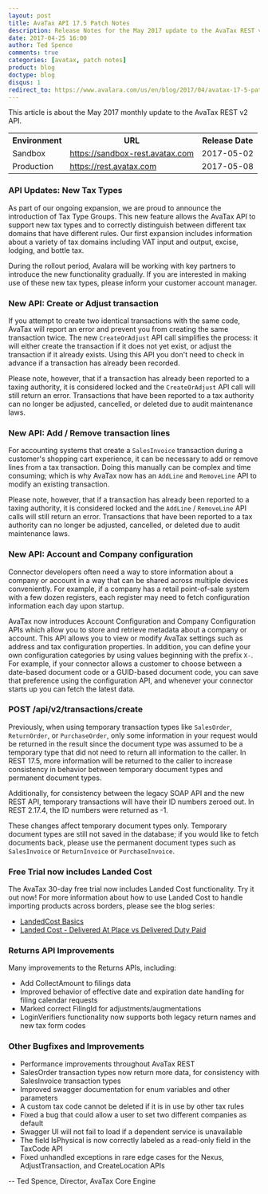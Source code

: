 ```yaml
---
layout: post
title: AvaTax API 17.5 Patch Notes
description: Release Notes for the May 2017 update to the AvaTax REST v2 API.
date: 2017-04-25 16:00
author: Ted Spence
comments: true
categories: [avatax, patch notes]
product: blog
doctype: blog
disqus: 1
redirect_to: https://www.avalara.com/us/en/blog/2017/04/avatax-17-5-patch-notes.html
---
```


This article is about the May 2017 monthly update to the AvaTax REST v2 API.

<div class="mobile-table">
    <table class="styled-table">
        <tr>
            <th>Environment</th>
            <th>URL</th>
            <th>Release Date</th>
        </tr>
        <tr>
            <td>Sandbox</td>
            <td><a href="https://sandbox-rest.avatax.com">https://sandbox-rest.avatax.com</a></td>
            <td>2017-05-02</td>
        </tr>
        <tr>
            <td>Production</td>
            <td><a href="https://rest.avatax.com">https://rest.avatax.com</a></td>
            <td>2017-05-08</td>
        </tr>
    </table>
</div>

<h3>API Updates: New Tax Types</h3>

As part of our ongoing expansion, we are proud to announce the introduction of Tax Type Groups.  This new feature allows the AvaTax API to support new tax types and to correctly distinguish between different tax domains that have different rules.  Our first expansion includes information about a variety of tax domains including VAT input and output, excise, lodging, and bottle tax.

During the rollout period, Avalara will be working with key partners to introduce the new functionality gradually.  If you are interested in making use of these new tax types, please inform your customer account manager.

<h3>New API: Create or Adjust transaction</h3>

If you attempt to create two identical transactions with the same code, AvaTax will report an error and prevent you from creating the same transaction twice.  The new `CreateOrAdjust` API call simplifies the process: it will either create the transaction if it does not yet exist, or adjust the transaction if it already exists.  Using this API you don't need to check in advance if a transaction has already been recorded.

Please note, however, that if a transaction has already been reported to a taxing authority, it is considered locked and the `CreateOrAdjust` API call will still return an error.  Transactions that have been reported to a tax authority can no longer be adjusted, cancelled, or deleted due to audit maintenance laws.

<h3>New API: Add / Remove transaction lines</h3>

For accounting systems that create a `SalesInvoice` transaction during a customer's shopping cart experience, it can be necessary to add or remove lines from a tax transaction.  Doing this manually can be complex and time consuming; which is why AvaTax now has an `AddLine` and `RemoveLine` API to modify an existing transaction.

Please note, however, that if a transaction has already been reported to a taxing authority, it is considered locked and the `AddLine` / `RemoveLine` API calls will still return an error.  Transactions that have been reported to a tax authority can no longer be adjusted, cancelled, or deleted due to audit maintenance laws.

<h3>New API: Account and Company configuration</h3>

Connector developers often need a way to store information about a company or account in a way that can be shared across multiple devices conveniently.  For example, if a company has a retail point-of-sale system with a few dozen registers, each register may need to fetch configuration information each day upon startup.

AvaTax now introduces Account Configuration and Company Configuration APIs which allow you to store and retrieve metadata about a company or account.  This API allows you to view or modify AvaTax settings such as address and tax configuration properties.  In addition, you can define your own configuration categories by using values beginning with the prefix `X-`.  For example, if your connector allows a customer to choose between a date-based document code or a GUID-based document code, you can save that preference using the configuration API, and whenever your connector starts up you can fetch the latest data.

<h3>POST /api/v2/transactions/create</h3>

Previously, when using temporary transaction types like `SalesOrder`, `ReturnOrder`, or `PurchaseOrder`, only some information in your request would be returned in the result since the document type was assumed to be a temporary type that did not need to return all information to the caller.  In REST 17.5, more information will be returned to the caller to increase consistency in behavior between temporary document types and permanent document types.

Additionally, for consistency between the legacy SOAP API and the new REST API, temporary transactions will have their ID numbers zeroed out.  In REST 2.17.4, the ID numbers were returned as -1.

These changes affect temporary document types only.  Temporary document types are still not saved in the database; if you would like to fetch documents back, please use the permanent document types such as `SalesInvoice` or `ReturnInvoice` or `PurchaseInvoice`.

<h3>Free Trial now includes Landed Cost</h3>

The AvaTax 30-day free trial now includes Landed Cost functionality.  Try it out now!  For more information about how to use Landed Cost to handle importing products across borders, please see the blog series:

<ul class="normal">
    <li><a href="/blog/2016/10/13/landedcost-with-rest-v2">LandedCost Basics</a></li>
    <li><a href="/blog/2016/12/15/landed-cost-who-pays">Landed Cost - Delivered At Place vs Delivered Duty Paid</a></li>
</ul>

<h3>Returns API Improvements</h3>

Many improvements to the Returns APIs, including:

<ul class="normal">
    <li>Add CollectAmount to filings data</li>
    <li>Improved behavior of effective date and expiration date handling for filing calendar requests</li>
    <li>Marked correct FilingId for adjustments/augmentations</li>
    <li>LoginVerifiers functionality now supports both legacy return names and new tax form codes</li>
</ul>

<h3>Other Bugfixes and Improvements</h3>

<ul class="normal">
    <li>Performance improvements throughout AvaTax REST</li>
    <li>SalesOrder transaction types now return more data, for consistency with SalesInvoice transaction types</li>
    <li>Improved swagger documentation for enum variables and other parameters</li>
    <li>A custom tax code cannot be deleted if it is in use by other tax rules</li>
    <li>Fixed a bug that could allow a user to set two different companies as default</li>
    <li>Swagger UI will not fail to load if a dependent service is unavailable</li>
    <li>The field IsPhysical is now correctly labeled as a read-only field in the TaxCode API</li>
    <li>Fixed unhandled exceptions in rare edge cases for the Nexus, AdjustTransaction, and CreateLocation APIs</li>
</ul>

-- Ted Spence, Director, AvaTax Core Engine